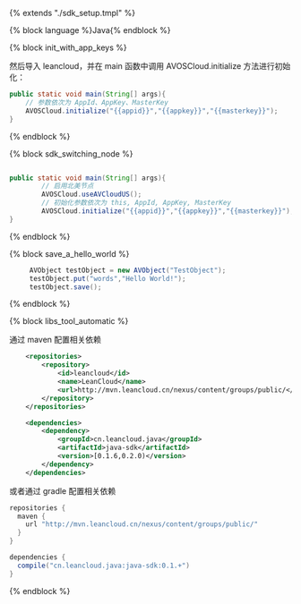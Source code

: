 {% extends "./sdk_setup.tmpl" %}


{% block language %}Java{% endblock %}

{% block init_with_app_keys %}

然后导入 leancloud，并在 main 函数中调用 AVOSCloud.initialize 方法进行初始化：

```java
public static void main(String[] args){
    // 参数依次为 AppId、AppKey、MasterKey
    AVOSCloud.initialize("{{appid}}","{{appkey}}","{{masterkey}}");
}
```
{% endblock %}

{% block sdk_switching_node %}


``` java

public static void main(String[] args){
        // 启用北美节点
        AVOSCloud.useAVCloudUS();
        // 初始化参数依次为 this, AppId, AppKey, MasterKey
        AVOSCloud.initialize("{{appid}}","{{appkey}}","{{masterkey}}");
}
```
{% endblock %}

{% block save_a_hello_world %}


``` java
     AVObject testObject = new AVObject("TestObject");
     testObject.put("words","Hello World!");
     testObject.save();
```
{% endblock %}

{% block libs_tool_automatic %}

通过 maven 配置相关依赖

``` xml
	<repositories>
		<repository>
			<id>leancloud</id>
			<name>LeanCloud</name>
			<url>http://mvn.leancloud.cn/nexus/content/groups/public/</url>
		</repository>
	</repositories>

	<dependencies>
		<dependency>
			<groupId>cn.leancloud.java</groupId>
			<artifactId>java-sdk</artifactId>
			<version>[0.1.6,0.2.0)</version>
		</dependency>
	</dependencies>
```

或者通过 gradle 配置相关依赖
```groovy
repositories {
  maven {
    url "http://mvn.leancloud.cn/nexus/content/groups/public/"
  }
}

dependencies {
  compile("cn.leancloud.java:java-sdk:0.1.+")
}
```
{% endblock %}
